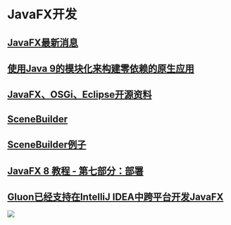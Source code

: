 # JavaFX开发
## [JavaFX最新消息](http://fxexperience.com/)

## [使用Java 9的模块化来构建零依赖的原生应用](https://www.tuicool.com/articles/eiu2EnR)
## [JavaFX、OSGi、Eclipse开源资料](http://www.javafxchina.net/main/)

## [SceneBuilder](http://gluonhq.com/products/scene-builder/)
## [SceneBuilder例子](http://gluonhq.com/developers/samples/)
## [JavaFX 8 教程 - 第七部分：部署](http://code.makery.ch/library/javafx-8-tutorial/zh-cn/part7/)
## [Gluon已经支持在IntelliJ IDEA中跨平台开发JavaFX](http://www.wingmei.cn/2018/04/18/gluon%E5%B7%B2%E7%BB%8F%E6%94%AF%E6%8C%81%E5%9C%A8intellij-idea%E4%B8%AD%E8%B7%A8%E5%B9%B3%E5%8F%B0%E5%BC%80%E5%8F%91javafx%E4%BA%86/)

![](https://github.com/claer-ding/UseNotes/blob/master/images/JavaFX.png)
